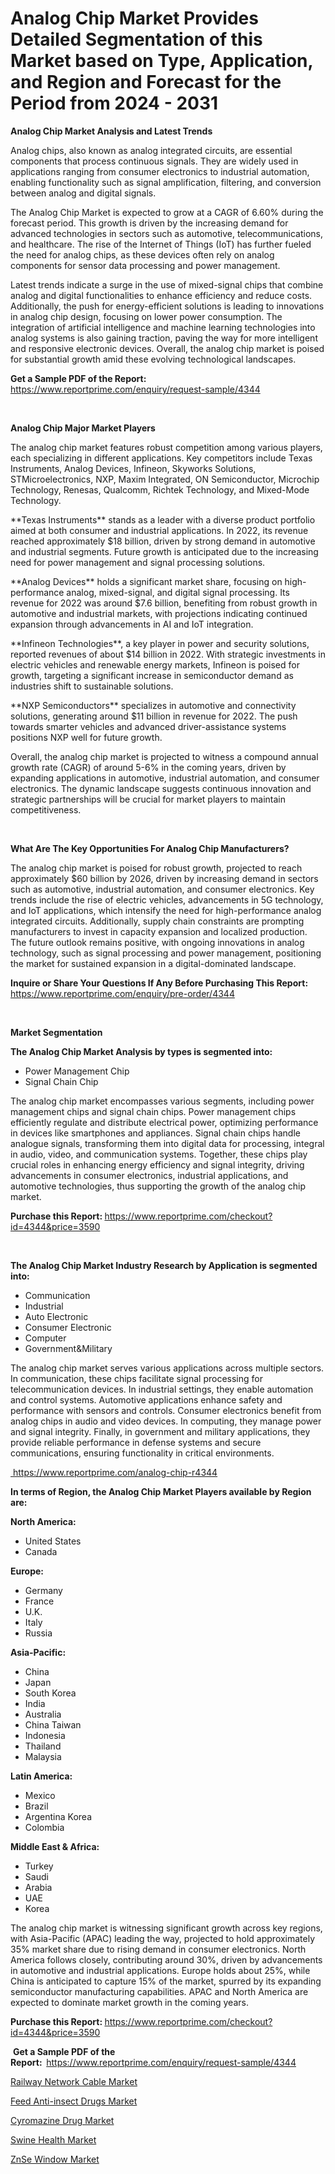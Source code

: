 <p><h1>Analog Chip Market Provides Detailed Segmentation of this Market based on Type, Application, and Region and Forecast for the Period from 2024 - 2031</h1></p><p><strong>Analog Chip Market Analysis and Latest Trends</strong></p>
<p><p>Analog chips, also known as analog integrated circuits, are essential components that process continuous signals. They are widely used in applications ranging from consumer electronics to industrial automation, enabling functionality such as signal amplification, filtering, and conversion between analog and digital signals.</p><p>The Analog Chip Market is expected to grow at a CAGR of 6.60% during the forecast period. This growth is driven by the increasing demand for advanced technologies in sectors such as automotive, telecommunications, and healthcare. The rise of the Internet of Things (IoT) has further fueled the need for analog chips, as these devices often rely on analog components for sensor data processing and power management.</p><p>Latest trends indicate a surge in the use of mixed-signal chips that combine analog and digital functionalities to enhance efficiency and reduce costs. Additionally, the push for energy-efficient solutions is leading to innovations in analog chip design, focusing on lower power consumption. The integration of artificial intelligence and machine learning technologies into analog systems is also gaining traction, paving the way for more intelligent and responsive electronic devices. Overall, the analog chip market is poised for substantial growth amid these evolving technological landscapes.</p></p>
<p><strong>Get a Sample PDF of the Report:&nbsp;</strong> <a href="https://www.reportprime.com/enquiry/request-sample/4344?utm_campaign=1780&utm_medium=2&utm_source=Github&utm_content=ia&utm_term=28102024&utm_id=analog-chip">https://www.reportprime.com/enquiry/request-sample/4344</a></p>
<p>&nbsp;</p>
<p><strong>Analog Chip Major Market Players</strong></p>
<p><p>The analog chip market features robust competition among various players, each specializing in different applications. Key competitors include Texas Instruments, Analog Devices, Infineon, Skyworks Solutions, STMicroelectronics, NXP, Maxim Integrated, ON Semiconductor, Microchip Technology, Renesas, Qualcomm, Richtek Technology, and Mixed-Mode Technology.</p><p>**Texas Instruments** stands as a leader with a diverse product portfolio aimed at both consumer and industrial applications. In 2022, its revenue reached approximately $18 billion, driven by strong demand in automotive and industrial segments. Future growth is anticipated due to the increasing need for power management and signal processing solutions.</p><p>**Analog Devices** holds a significant market share, focusing on high-performance analog, mixed-signal, and digital signal processing. Its revenue for 2022 was around $7.6 billion, benefiting from robust growth in automotive and industrial markets, with projections indicating continued expansion through advancements in AI and IoT integration.</p><p>**Infineon Technologies**, a key player in power and security solutions, reported revenues of about $14 billion in 2022. With strategic investments in electric vehicles and renewable energy markets, Infineon is poised for growth, targeting a significant increase in semiconductor demand as industries shift to sustainable solutions.</p><p>**NXP Semiconductors** specializes in automotive and connectivity solutions, generating around $11 billion in revenue for 2022. The push towards smarter vehicles and advanced driver-assistance systems positions NXP well for future growth.</p><p>Overall, the analog chip market is projected to witness a compound annual growth rate (CAGR) of around 5-6% in the coming years, driven by expanding applications in automotive, industrial automation, and consumer electronics. The dynamic landscape suggests continuous innovation and strategic partnerships will be crucial for market players to maintain competitiveness.</p></p>
<p>&nbsp;</p>
<p><strong>What Are The Key Opportunities For Analog Chip Manufacturers?</strong></p>
<p><p>The analog chip market is poised for robust growth, projected to reach approximately $60 billion by 2026, driven by increasing demand in sectors such as automotive, industrial automation, and consumer electronics. Key trends include the rise of electric vehicles, advancements in 5G technology, and IoT applications, which intensify the need for high-performance analog integrated circuits. Additionally, supply chain constraints are prompting manufacturers to invest in capacity expansion and localized production. The future outlook remains positive, with ongoing innovations in analog technology, such as signal processing and power management, positioning the market for sustained expansion in a digital-dominated landscape.</p></p>
<p><strong>Inquire or Share Your Questions If Any Before Purchasing This Report:</strong> <a href="https://www.reportprime.com/enquiry/pre-order/4344?utm_campaign=1780&utm_medium=2&utm_source=Github&utm_content=ia&utm_term=28102024&utm_id=analog-chip">https://www.reportprime.com/enquiry/pre-order/4344</a></p>
<p>&nbsp;</p>
<p><strong>Market Segmentation</strong></p>
<p><strong>The Analog Chip Market Analysis by types is segmented into:</strong></p>
<p><ul><li>Power Management Chip</li><li>Signal Chain Chip</li></ul></p>
<p><p>The analog chip market encompasses various segments, including power management chips and signal chain chips. Power management chips efficiently regulate and distribute electrical power, optimizing performance in devices like smartphones and appliances. Signal chain chips handle analogue signals, transforming them into digital data for processing, integral in audio, video, and communication systems. Together, these chips play crucial roles in enhancing energy efficiency and signal integrity, driving advancements in consumer electronics, industrial applications, and automotive technologies, thus supporting the growth of the analog chip market.</p></p>
<p><strong>Purchase this Report:&nbsp;</strong><a href="https://www.reportprime.com/checkout?id=4344&price=3590&utm_campaign=1780&utm_medium=2&utm_source=Github&utm_content=ia&utm_term=28102024&utm_id=analog-chip">https://www.reportprime.com/checkout?id=4344&price=3590</a></p>
<p>&nbsp;</p>
<p><strong>The Analog Chip Market Industry Research by Application is segmented into:</strong></p>
<p><ul><li>Communication</li><li>Industrial</li><li>Auto Electronic</li><li>Consumer Electronic</li><li>Computer</li><li>Government&Military</li></ul></p>
<p><p>The analog chip market serves various applications across multiple sectors. In communication, these chips facilitate signal processing for telecommunication devices. In industrial settings, they enable automation and control systems. Automotive applications enhance safety and performance with sensors and controls. Consumer electronics benefit from analog chips in audio and video devices. In computing, they manage power and signal integrity. Finally, in government and military applications, they provide reliable performance in defense systems and secure communications, ensuring functionality in critical environments.</p></p>
<p><a href="https://www.reportprime.com/analog-chip-r4344?utm_campaign=1780&utm_medium=2&utm_source=Github&utm_content=ia&utm_term=28102024&utm_id=analog-chip">&nbsp;https://www.reportprime.com/analog-chip-r4344</a></p>
<p><strong>In terms of Region, the Analog Chip Market Players available by Region are:</strong></p>
<p>
    <p> <strong> North America: </strong>
        <ul>
            <li>United States</li>
            <li>Canada</li>
        </ul>
        </p> 
    <p> <strong> Europe: </strong>
        <ul>
            <li>Germany</li>
            <li>France</li>
            <li>U.K.</li>
            <li>Italy</li>
            <li>Russia</li>
        </ul>
        </p> 
    <p> <strong> Asia-Pacific: </strong>
        <ul>
            <li>China</li>
            <li>Japan</li>
            <li>South Korea</li>
            <li>India</li>
            <li>Australia</li>
            <li>China Taiwan</li>
            <li>Indonesia</li>
            <li>Thailand</li>
            <li>Malaysia</li>
        </ul>
        </p> 
    <p> <strong> Latin America: </strong>
        <ul>
            <li>Mexico</li>
            <li>Brazil</li>
            <li>Argentina Korea</li>
            <li>Colombia</li>
        </ul>
        </p> 
    <p> <strong> Middle East & Africa: </strong>
        <ul>
            <li>Turkey</li>
            <li>Saudi</li>
            <li>Arabia</li>
            <li>UAE</li>
            <li>Korea</li>
        </ul>
    </p>
    </p>
<p><p>The analog chip market is witnessing significant growth across key regions, with Asia-Pacific (APAC) leading the way, projected to hold approximately 35% market share due to rising demand in consumer electronics. North America follows closely, contributing around 30%, driven by advancements in automotive and industrial applications. Europe holds about 25%, while China is anticipated to capture 15% of the market, spurred by its expanding semiconductor manufacturing capabilities. APAC and North America are expected to dominate market growth in the coming years.</p></p>
<p><strong>Purchase this Report: </strong><a href="https://www.reportprime.com/checkout?id=4344&price=3590&utm_campaign=1780&utm_medium=2&utm_source=Github&utm_content=ia&utm_term=28102024&utm_id=analog-chip">https://www.reportprime.com/checkout?id=4344&price=3590</a></p>
<p>&nbsp;<strong>Get a Sample PDF of the Report:&nbsp;&nbsp;</strong><a href="https://www.reportprime.com/enquiry/request-sample/4344?utm_campaign=1780&utm_medium=2&utm_source=Github&utm_content=ia&utm_term=28102024&utm_id=analog-chip">https://www.reportprime.com/enquiry/request-sample/4344</a></p>
<p><strong></strong></p>
<p><p><a href="https://www.linkedin.com/pulse/railway-network-cable-industry-sector-new-technologies-market-dkw3e?utm_campaign=1780&utm_medium=2&utm_source=Github&utm_content=ia&utm_term=28102024&utm_id=analog-chip">Railway Network Cable Market</a></p><p><a href="https://www.linkedin.com/pulse/insights-feed-anti-insect-drugs-market-size-which-expanding-ktdkf?utm_campaign=1780&utm_medium=2&utm_source=Github&utm_content=ia&utm_term=28102024&utm_id=analog-chip">Feed Anti-insect Drugs Market</a></p><p><a href="https://www.linkedin.com/pulse/insights-cyromazine-drug-market-size-which-expanding-101-cagr-cqx7c?utm_campaign=1780&utm_medium=2&utm_source=Github&utm_content=ia&utm_term=28102024&utm_id=analog-chip">Cyromazine Drug Market</a></p><p><a href="https://www.linkedin.com/pulse/swine-health-market-penetration-strategies-untapped-markets-roe6f?utm_campaign=1780&utm_medium=2&utm_source=Github&utm_content=ia&utm_term=28102024&utm_id=analog-chip">Swine Health Market</a></p><p><a href="https://github.com/ygfu6u/Market-Research-Report-List-1/blob/main/znse-window-market.md?utm_campaign=1780&utm_medium=2&utm_source=Github&utm_content=ia&utm_term=28102024&utm_id=analog-chip">ZnSe Window Market</a></p></p>